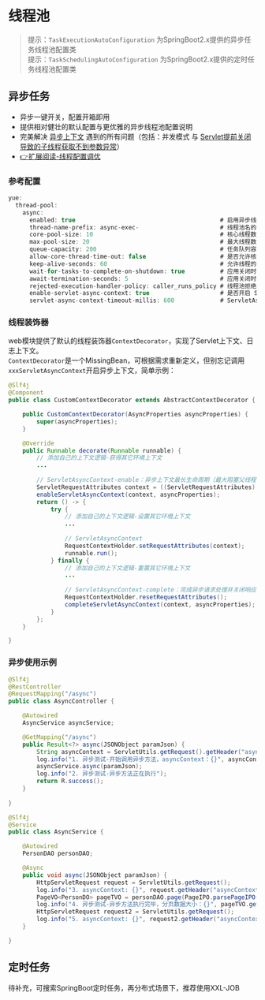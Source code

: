 # 线程池
> 提示：`TaskExecutionAutoConfiguration` 为SpringBoot2.x提供的异步任务线程池配置类<br>
> 提示：`TaskSchedulingAutoConfiguration` 为SpringBoot2.x提供的定时任务线程池配置类

## 异步任务
- 异步一键开关，配置开箱即用
- 提供相对健壮的默认配置与更优雅的异步线程池配置说明
- 完美解决 [异步上下文](https://stackoverflow.com/questions/23732089/how-to-enable-request-scope-in-async-task-executor) 遇到的所有问题（包括：并发模式 与 [Servlet提前关闭导致的子线程获取不到参数异常](https://blog.csdn.net/kid551/article/details/88703414)）
- [👉扩展阅读-线程配置调优](https://mp.weixin.qq.com/s/FI3EtlPirY3wHf73DExcag)

### 参考配置
```java
yue: 
  thread-pool:
    async:
      enabled: true                                         # 启用异步线程池
      thread-name-prefix: async-exec-                       # 线程池名的前缀
      core-pool-size: 10                                    # 核心线程数
      max-pool-size: 20                                     # 最大线程数
      queue-capacity: 200                                   # 任务队列容量（阻塞队列）
      allow-core-thread-time-out: false                     # 是否允许核心线程超时
      keep-alive-seconds: 60                                # 允许线程的空闲时间（单位：秒）
      wait-for-tasks-to-complete-on-shutdown: true          # 应用关闭时-是否等待未完成任务继续执行，再继续销毁其他的Bean
      await-termination-seconds: 5                          # 应用关闭时-继续等待时间（单位：秒）
      rejected-execution-handler-policy: caller_runs_policy # 线程池拒绝策略
      enable-servlet-async-context: true                    # 是否开启 ServletAsyncContext
      servlet-async-context-timeout-millis: 600             # ServletAsyncContext阻塞超时时长（单位：毫秒），异步上下文最长生命周期（最大阻塞父线程多久）
```

### 线程装饰器
web模块提供了默认的线程装饰器`ContextDecorator`，实现了Servlet上下文、日志上下文。<br>
`ContextDecorator`是一个MissingBean，可根据需求重新定义，但别忘记调用`xxxServletAsyncContext`开启异步上下文，简单示例：
```java
@Slf4j
@Component
public class CustomContextDecorator extends AbstractContextDecorator {

    public CustomContextDecorator(AsyncProperties asyncProperties) {
        super(asyncProperties);
    }

    @Override
    public Runnable decorate(Runnable runnable) {
        // 添加自己的上下文逻辑-获得其它环境上下文
		...
		
        // ServletAsyncContext-enable：异步上下文最长生命周期（最大阻塞父线程多久）
        ServletRequestAttributes context = ((ServletRequestAttributes) RequestContextHolder.getRequestAttributes());
        enableServletAsyncContext(context, asyncProperties);
        return () -> {
            try {
				// 添加自己的上下文逻辑-设置其它环境上下文
				...
				
				// ServletAsyncContext
                RequestContextHolder.setRequestAttributes(context);
                runnable.run();
            } finally {
				// 添加自己的上下文逻辑-重置其它环境上下文
				...
				
                // ServletAsyncContext-complete：完成异步请求处理并关闭响应流
                RequestContextHolder.resetRequestAttributes();
                completeServletAsyncContext(context, asyncProperties);
            }
        };
    }

}
```

### 异步使用示例
```java
@Slf4j
@RestController
@RequestMapping("/async")
public class AsyncController {

    @Autowired
    AsyncService asyncService;

    @GetMapping("/async")
    public Result<?> async(JSONObject paramJson) {
        String asyncContext = ServletUtils.getRequest().getHeader("asyncContext");
        log.info("1. 异步测试-开始调用异步方法，asyncContext：{}", asyncContext);
        asyncService.async(paramJson);
        log.info("2. 异步测试-异步方法正在执行");
        return R.success();
    }
	
}
```

```java
@Slf4j
@Service
public class AsyncService {

    @Autowired
    PersonDAO personDAO;

    @Async
    public void async(JSONObject paramJson) {
        HttpServletRequest request = ServletUtils.getRequest();
        log.info("3. asyncContext: {}", request.getHeader("asyncContext"));
        PageVO<PersonDO> pageTVO = personDAO.page(PageIPO.parsePageIPO(paramJson));
        log.info("4. 异步测试-异步方法执行完毕，分页数据大小：{}", pageTVO.getCount());
        HttpServletRequest request2 = ServletUtils.getRequest();
        log.info("5. asyncContext: {}", request2.getHeader("asyncContext"));
    }

}
```

## 定时任务
待补充，可搜索SpringBoot定时任务，再分布式场景下，推荐使用XXL-JOB